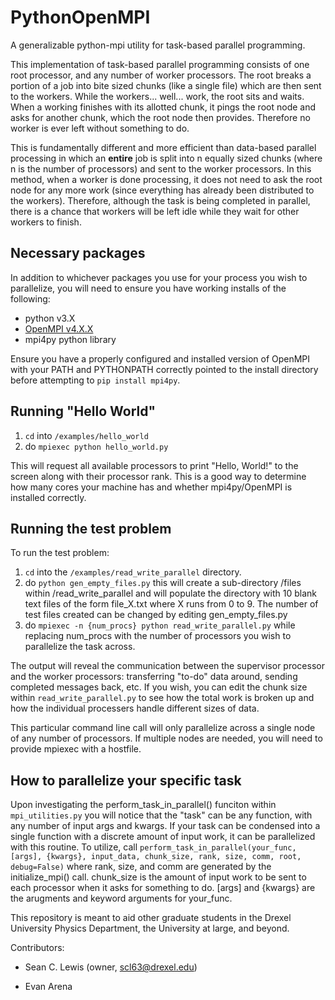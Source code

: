 # PythonOpenMPI

A generalizable python-mpi utility for task-based parallel programming.

This implementation of task-based parallel programming consists of one root processor, and any number of worker processors. The root breaks a portion of a job into bite sized chunks (like a single file) which are then sent to the workers. While the workers... well... work, the root sits and waits. When a working finishes with its allotted chunk, it pings the root node and asks for another chunk, which the root node then provides. Therefore no worker is ever left without something to do.

This is fundamentally different and more efficient than data-based parallel processing in which an **entire** job is split into n equally sized chunks (where n is the number of processors) and sent to the worker processors. In this method, when a worker is done processing, it does not need to ask the root node for any more work (since everything has already been distributed to the workers). Therefore, although the task is being completed in parallel, there is a chance that workers will be left idle while they wait for other workers to finish.

## Necessary packages
In addition to whichever packages you use for your process you wish to parallelize, you will need to ensure you have working installs of the following:

* python v3.X
* [OpenMPI v4.X.X](https://www.open-mpi.org/software/ompi/v4.0/)
* mpi4py python library

Ensure you have a properly configured and installed version of OpenMPI with your PATH and PYTHONPATH correctly pointed to the install directory before attempting to `pip install mpi4py`.

## Running "Hello World"
1. `cd` into `/examples/hello_world`
2. do `mpiexec python hello_world.py`

This will request all available processors to print "Hello, World!" to the screen along with their processor rank. This is a good way to determine how many cores your machine has and whether mpi4py/OpenMPI is installed correctly.

## Running the test problem
To run the test problem:
1. `cd` into the `/examples/read_write_parallel` directory.
2. do `python gen_empty_files.py` this will create a sub-directory /files within /read_write_parallel and will populate the directory with 10 blank text files of the form file_X.txt where X runs from 0 to 9. The number of test files created can be changed by editing gen_empty_files.py
3. do `mpiexec -n {num_procs} python read_write_parallel.py` while replacing num_procs with the number of processors you wish to parallelize the task across.

The output will reveal the communication between the supervisor processor and the worker processors: transferring "to-do" data around, sending completed messages back, etc. If you wish, you can edit the chunk size within `read_write_parallel.py` to see how the total work is broken up and how the individual processers handle different sizes of data.

This particular command line call will only parallelize across a single node of any number of processors. If multiple nodes are needed, you will need to provide mpiexec with a hostfile.

## How to parallelize your specific task
Upon investigating the perform_task_in_parallel() funciton within `mpi_utilities.py` you will notice that the "task" can be any function, with any number of input args and kwargs. If your task can be condensed into a single function with a discrete amount of input work, it can be parallelized with this routine. To utilize, call ```perform_task_in_parallel(your_func, [args], {kwargs}, input_data, chunk_size, rank, size, comm, root, debug=False)```
where rank, size, and comm are generated by the initialize_mpi() call. chunk_size is the amount of input work to be sent to each processor when it asks for something to do. [args] and {kwargs} are the arugments and keyword arguments for your_func.

This repository is meant to aid other graduate students in the Drexel University Physics Department, the University at large, and beyond.

Contributors:

- Sean C. Lewis (owner, scl63@drexel.edu)

- Evan Arena